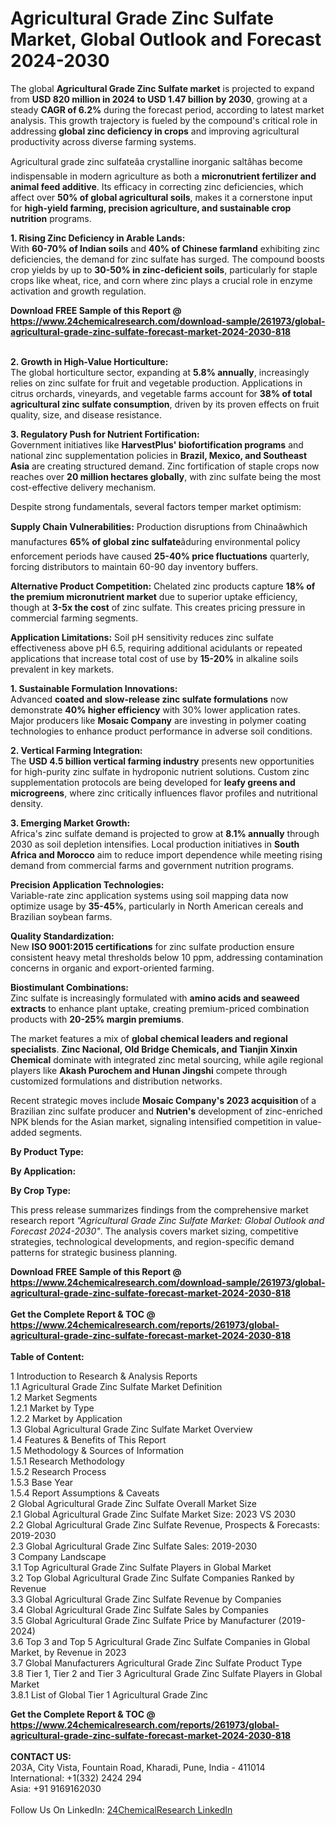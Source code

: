 <h1>Agricultural Grade Zinc Sulfate Market, Global Outlook and Forecast 2024-2030</h1><p>The global <strong>Agricultural Grade Zinc Sulfate market</strong> is projected to expand from <strong>USD 820 million in 2024 to USD 1.47 billion by 2030</strong>, growing at a steady <strong>CAGR of 6.2%</strong> during the forecast period, according to latest market analysis. This growth trajectory is fueled by the compound's critical role in addressing <strong>global zinc deficiency in crops</strong> and improving agricultural productivity across diverse farming systems.</p><p>Agricultural grade zinc sulfateâa crystalline inorganic saltâhas become indispensable in modern agriculture as both a <strong>micronutrient fertilizer and animal feed additive</strong>. Its efficacy in correcting zinc deficiencies, which affect over <strong>50% of global agricultural soils</strong>, makes it a cornerstone input for <strong>high-yield farming, precision agriculture, and sustainable crop nutrition</strong> programs.</p><p><strong>1. Rising Zinc Deficiency in Arable Lands:</strong><br>
With <strong>60-70% of Indian soils</strong> and <strong>40% of Chinese farmland</strong> exhibiting zinc deficiencies, the demand for zinc sulfate has surged. The compound boosts crop yields by up to <strong>30-50% in zinc-deficient soils</strong>, particularly for staple crops like wheat, rice, and corn where zinc plays a crucial role in enzyme activation and growth regulation.</p><div><b>Download FREE Sample of this Report @ 
            <a href="https://www.24chemicalresearch.com/download-sample/261973/global-agricultural-grade-zinc-sulfate-forecast-market-2024-2030-818">
            https://www.24chemicalresearch.com/download-sample/261973/global-agricultural-grade-zinc-sulfate-forecast-market-2024-2030-818</a></b></div><br><p><strong>2. Growth in High-Value Horticulture:</strong><br>
The global horticulture sector, expanding at <strong>5.8% annually</strong>, increasingly relies on zinc sulfate for fruit and vegetable production. Applications in citrus orchards, vineyards, and vegetable farms account for <strong>38% of total agricultural zinc sulfate consumption</strong>, driven by its proven effects on fruit quality, size, and disease resistance.</p><p><strong>3. Regulatory Push for Nutrient Fortification:</strong><br>
Government initiatives like <strong>HarvestPlus' biofortification programs</strong> and national zinc supplementation policies in <strong>Brazil, Mexico, and Southeast Asia</strong> are creating structured demand. Zinc fortification of staple crops now reaches over <strong>20 million hectares globally</strong>, with zinc sulfate being the most cost-effective delivery mechanism.</p><p>Despite strong fundamentals, several factors temper market optimism:</p><p><strong>Supply Chain Vulnerabilities:</strong> 
	Production disruptions from Chinaâwhich manufactures <strong>65% of global zinc sulfate</strong>âduring environmental policy enforcement periods have caused <strong>25-40% price fluctuations</strong> quarterly, forcing distributors to maintain 60-90 day inventory buffers.</p><p><strong>Alternative Product Competition:</strong> 
	Chelated zinc products capture <strong>18% of the premium micronutrient market</strong> due to superior uptake efficiency, though at <strong>3-5x the cost</strong> of zinc sulfate. This creates pricing pressure in commercial farming segments.</p><p><strong>Application Limitations:</strong> 
	Soil pH sensitivity reduces zinc sulfate effectiveness above pH 6.5, requiring additional acidulants or repeated applications that increase total cost of use by <strong>15-20%</strong> in alkaline soils prevalent in key markets.</p><p><strong>1. Sustainable Formulation Innovations:</strong><br>
Advanced <strong>coated and slow-release zinc sulfate formulations</strong> now demonstrate <strong>40% higher efficiency</strong> with 30% lower application rates. Major producers like <strong>Mosaic Company</strong> are investing in polymer coating technologies to enhance product performance in adverse soil conditions.</p><p><strong>2. Vertical Farming Integration:</strong><br>
The <strong>USD 4.5 billion vertical farming industry</strong> presents new opportunities for high-purity zinc sulfate in hydroponic nutrient solutions. Custom zinc supplementation protocols are being developed for <strong>leafy greens and microgreens</strong>, where zinc critically influences flavor profiles and nutritional density.</p><p><strong>3. Emerging Market Growth:</strong><br>
Africa's zinc sulfate demand is projected to grow at <strong>8.1% annually</strong> through 2030 as soil depletion intensifies. Local production initiatives in <strong>South Africa and Morocco</strong> aim to reduce import dependence while meeting rising demand from commercial farms and government nutrition programs.</p><p><strong>Precision Application Technologies:</strong><br>
	Variable-rate zinc application systems using soil mapping data now optimize usage by <strong>35-45%</strong>, particularly in North American cereals and Brazilian soybean farms.</p><p><strong>Quality Standardization:</strong><br>
	New <strong>ISO 9001:2015 certifications</strong> for zinc sulfate production ensure consistent heavy metal thresholds below 10 ppm, addressing contamination concerns in organic and export-oriented farming.</p><p><strong>Biostimulant Combinations:</strong><br>
	Zinc sulfate is increasingly formulated with <strong>amino acids and seaweed extracts</strong> to enhance plant uptake, creating premium-priced combination products with <strong>20-25% margin premiums</strong>.</p><p>The market features a mix of <strong>global chemical leaders and regional specialists</strong>. <strong>Zinc Nacional, Old Bridge Chemicals, and Tianjin Xinxin Chemical</strong> dominate with integrated zinc metal sourcing, while agile regional players like <strong>Akash Purochem and Hunan Jingshi</strong> compete through customized formulations and distribution networks.</p><p>Recent strategic moves include <strong>Mosaic Company's 2023 acquisition </strong> of a Brazilian zinc sulfate producer and <strong>Nutrien's</strong> development of zinc-enriched NPK blends for the Asian market, signaling intensified competition in value-added segments.</p><p><strong>By Product Type:</strong></p><p><strong>By Application:</strong></p><p><strong>By Crop Type:</strong></p><p>This press release summarizes findings from the comprehensive market research report <em>"Agricultural Grade Zinc Sulfate Market: Global Outlook and Forecast 2024-2030"</em>. The analysis covers market sizing, competitive strategies, technological developments, and region-specific demand patterns for strategic business planning.</p><div><b>Download FREE Sample of this Report @ 
            <a href="https://www.24chemicalresearch.com/download-sample/261973/global-agricultural-grade-zinc-sulfate-forecast-market-2024-2030-818">
            https://www.24chemicalresearch.com/download-sample/261973/global-agricultural-grade-zinc-sulfate-forecast-market-2024-2030-818</a></b></div><br><div><b>Get the Complete Report & TOC @ 
            <a href="https://www.24chemicalresearch.com/reports/261973/global-agricultural-grade-zinc-sulfate-forecast-market-2024-2030-818">
            https://www.24chemicalresearch.com/reports/261973/global-agricultural-grade-zinc-sulfate-forecast-market-2024-2030-818</a></b></div><br>
            <b>Table of Content:</b><p>1 Introduction to Research & Analysis Reports<br />
    1.1 Agricultural Grade Zinc Sulfate Market Definition<br />
    1.2 Market Segments<br />
        1.2.1 Market by Type<br />
        1.2.2 Market by Application<br />
    1.3 Global Agricultural Grade Zinc Sulfate Market Overview<br />
    1.4 Features & Benefits of This Report<br />
    1.5 Methodology & Sources of Information<br />
        1.5.1 Research Methodology<br />
        1.5.2 Research Process<br />
        1.5.3 Base Year<br />
        1.5.4 Report Assumptions & Caveats<br />
2 Global Agricultural Grade Zinc Sulfate Overall Market Size<br />
    2.1 Global Agricultural Grade Zinc Sulfate Market Size: 2023 VS 2030<br />
    2.2 Global Agricultural Grade Zinc Sulfate Revenue, Prospects & Forecasts: 2019-2030<br />
    2.3 Global Agricultural Grade Zinc Sulfate Sales: 2019-2030<br />
3 Company Landscape<br />
    3.1 Top Agricultural Grade Zinc Sulfate Players in Global Market<br />
    3.2 Top Global Agricultural Grade Zinc Sulfate Companies Ranked by Revenue<br />
    3.3 Global Agricultural Grade Zinc Sulfate Revenue by Companies<br />
    3.4 Global Agricultural Grade Zinc Sulfate Sales by Companies<br />
    3.5 Global Agricultural Grade Zinc Sulfate Price by Manufacturer (2019-2024)<br />
    3.6 Top 3 and Top 5 Agricultural Grade Zinc Sulfate Companies in Global Market, by Revenue in 2023<br />
    3.7 Global Manufacturers Agricultural Grade Zinc Sulfate Product Type<br />
    3.8 Tier 1, Tier 2 and Tier 3 Agricultural Grade Zinc Sulfate Players in Global Market<br />
        3.8.1 List of Global Tier 1 Agricultural Grade Zinc </p><div><b>Get the Complete Report & TOC @ 
            <a href="https://www.24chemicalresearch.com/reports/261973/global-agricultural-grade-zinc-sulfate-forecast-market-2024-2030-818">
            https://www.24chemicalresearch.com/reports/261973/global-agricultural-grade-zinc-sulfate-forecast-market-2024-2030-818</a></b></div><br><b>CONTACT US:</b><br>
            203A, City Vista, Fountain Road, Kharadi, Pune, India - 411014<br>
            International: +1(332) 2424 294<br>
            Asia: +91 9169162030 <br><br>
            Follow Us On LinkedIn: <a href="https://www.linkedin.com/company/24chemicalresearch/">24ChemicalResearch LinkedIn</a>